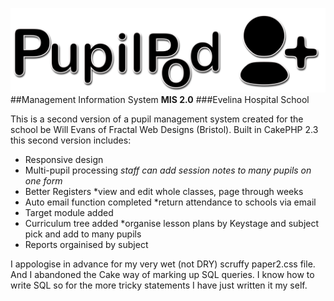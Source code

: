 ![PupilPod](/app/webroot/img/pupilpod_shadow.png "PupilPod")
##Management Information System **MIS 2.0**
###Evelina Hospital School

This is a second version of a pupil management system created for the school be Will Evans of Fractal Web Designs (Bristol). Built in CakePHP 2.3 this second version includes:

- Responsive design
- Multi-pupil processing *staff can add session notes to many pupils on one form*
- Better Registers *view and edit whole classes, page through weeks
- Auto email function completed *return attendance to schools via email
- Target module added
- Curriculum tree added *organise lesson plans by Keystage and subject pick and add to many pupils
- Reports orgainised by subject

I appologise in advance for my very wet (not DRY) scruffy paper2.css file. And I abandoned the Cake way of marking up SQL queries. I know how to write SQL so for the more tricky statements I have just written it my self.